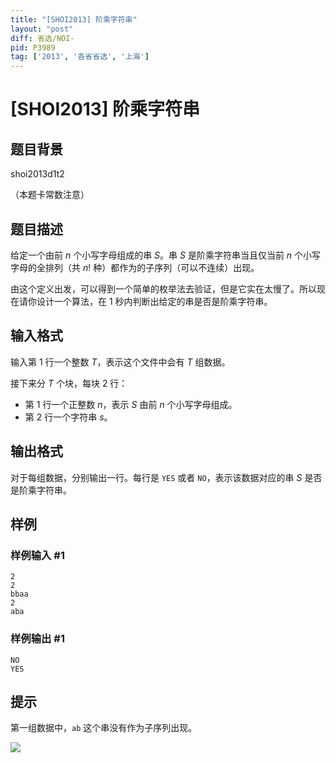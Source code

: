 ```yaml
---
title: "[SHOI2013] 阶乘字符串"
layout: "post"
diff: 省选/NOI-
pid: P3989
tag: ['2013', '各省省选', '上海']
---
```

# [SHOI2013] 阶乘字符串
## 题目背景

shoi2013d1t2

（本题卡常数注意）

## 题目描述

给定一个由前 $n$ 个小写字母组成的串 $S$。串 $S$ 是阶乘字符串当且仅当前 $n$ 个小写字母的全排列（共 $n!$ 种）都作为的子序列（可以不连续）出现。

由这个定义出发，可以得到一个简单的枚举法去验证，但是它实在太慢了。所以现在请你设计一个算法，在 $1$ 秒内判断出给定的串是否是阶乘字符串。
## 输入格式

输入第 $1$ 行一个整数 $T$，表示这个文件中会有 $T$ 组数据。

接下来分 $T$ 个块，每块 $2$ 行：

- 第 $1$ 行一个正整数 $n$，表示 $S$ 由前 $n$ 个小写字母组成。
- 第 $2$ 行一个字符串 $s$。
## 输出格式

对于每组数据，分别输出一行。每行是 `YES` 或者 `NO`，表示该数据对应的串 $S$ 是否是阶乘字符串。
## 样例

### 样例输入 #1
```
2
2
bbaa
2
aba
```
### 样例输出 #1
```
NO
YES
```
## 提示

第一组数据中，`ab` 这个串没有作为子序列出现。

![](https://cdn.luogu.com.cn/upload/image_hosting/9zs871wl.png)

